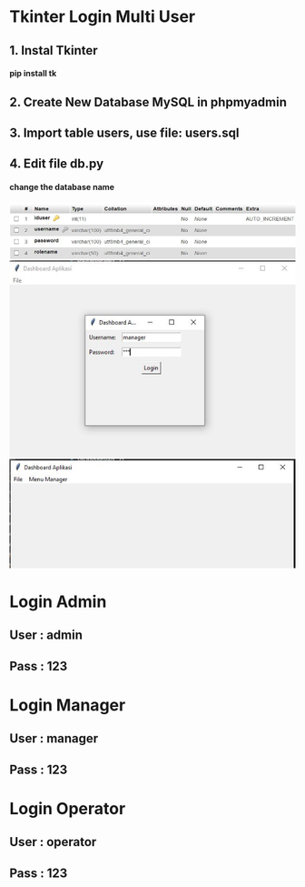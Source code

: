 # Tkinter Login Multi User

## 1. Instal Tkinter
#### pip install tk

## 2. Create New Database MySQL in phpmyadmin
## 3. Import table users, use file: users.sql
## 4. Edit file db.py
#### change the database name

![Users Table](https://github.com/freddywicaksono/tkinter_login_multiuser/blob/main/tabel_user.jpg)
![Login Form](https://github.com/freddywicaksono/tkinter_login_multiuser/blob/main/dashboard.jpg)
![After Login](https://github.com/freddywicaksono/tkinter_login_multiuser/blob/main/dashboard2.jpg)

# Login Admin
## User : admin
## Pass : 123

# Login Manager
## User : manager
## Pass : 123

# Login Operator
## User : operator
## Pass : 123
